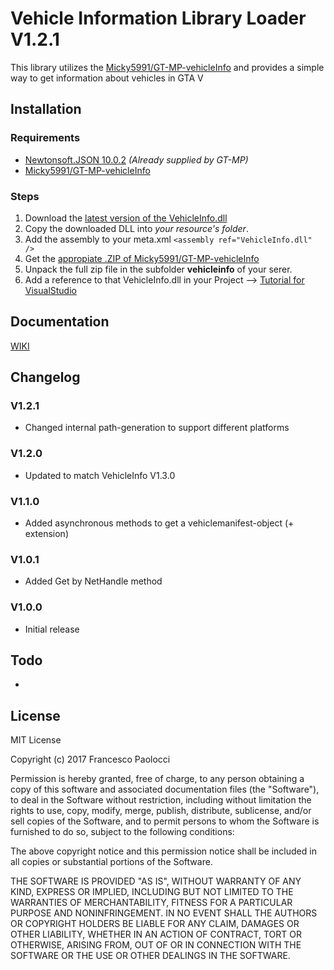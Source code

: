 # Vehicle Information Library Loader V1.2.1
This library utilizes the [Micky5991/GT-MP-vehicleInfo](https://github.com/Micky5991/GT-MP-vehicleInfo) and provides a simple way to get information about vehicles in GTA V

## Installation
### Requirements
* [Newtonsoft.JSON 10.0.2](https://www.nuget.org/packages/Newtonsoft.Json/10.0.2) *(Already supplied by GT-MP)*
* [Micky5991/GT-MP-vehicleInfo](https://github.com/Micky5991/GT-MP-vehicleInfo/releases)

### Steps
1. Download the [latest version of the VehicleInfo.dll](https://github.com/Micky5991/VehicleInfoLoader/releases/latest) 
2. Copy the downloaded DLL into *your resource's folder*.
3. Add the assembly to your meta.xml `<assembly ref="VehicleInfo.dll" />`
4. Get the [appropiate .ZIP of Micky5991/GT-MP-vehicleInfo](https://github.com/Micky5991/GT-MP-vehicleInfo/releases)
5. Unpack the full zip file in the subfolder **vehicleinfo** of your serer.
6. Add a reference to that VehicleInfo.dll in your Project --> [Tutorial for VisualStudio](https://msdn.microsoft.com/en-us/library/wkze6zky.aspx)

## Documentation
[WIKI](https://github.com/Micky5991/VehicleInfoLoader/wiki)

## Changelog

### V1.2.1
* Changed internal path-generation to support different platforms

### V1.2.0
* Updated to match VehicleInfo V1.3.0

### V1.1.0
* Added asynchronous methods to get a vehiclemanifest-object (+ extension)

### V1.0.1
* Added Get by NetHandle method

### V1.0.0
* Initial release

## Todo
-

## License
MIT License

Copyright (c) 2017 Francesco Paolocci

Permission is hereby granted, free of charge, to any person obtaining a copy
of this software and associated documentation files (the "Software"), to deal
in the Software without restriction, including without limitation the rights
to use, copy, modify, merge, publish, distribute, sublicense, and/or sell
copies of the Software, and to permit persons to whom the Software is
furnished to do so, subject to the following conditions:

The above copyright notice and this permission notice shall be included in all
copies or substantial portions of the Software.

THE SOFTWARE IS PROVIDED "AS IS", WITHOUT WARRANTY OF ANY KIND, EXPRESS OR
IMPLIED, INCLUDING BUT NOT LIMITED TO THE WARRANTIES OF MERCHANTABILITY,
FITNESS FOR A PARTICULAR PURPOSE AND NONINFRINGEMENT. IN NO EVENT SHALL THE
AUTHORS OR COPYRIGHT HOLDERS BE LIABLE FOR ANY CLAIM, DAMAGES OR OTHER
LIABILITY, WHETHER IN AN ACTION OF CONTRACT, TORT OR OTHERWISE, ARISING FROM,
OUT OF OR IN CONNECTION WITH THE SOFTWARE OR THE USE OR OTHER DEALINGS IN THE
SOFTWARE.
